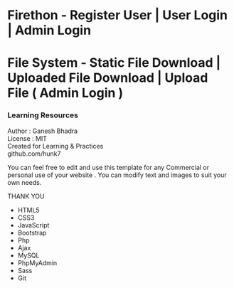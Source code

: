 # Firethon - Register User | User Login | Admin Login
# File System - Static File Download | Uploaded File Download | Upload File ( Admin Login )
### Learning Resources 
 Author : Ganesh Bhadra     
 License : MIT  
 Created for Learning & Practices  
 github.com/hunk7     

You can feel free to edit and use this template for any Commercial or personal use of your website . You can modify text and images to suit your own needs.

THANK YOU

- HTML5 
- CSS3
- JavaScript
- Bootstrap
- Php
- Ajax
- MySQL
- PhpMyAdmin
- Sass
- Git


